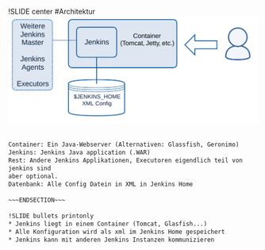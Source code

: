 !SLIDE center
#Architektur
<img src="./_img/Jenkins System.svg" alt="Jenkins System"/>

~~~SECTION:notes~~~

Container: Ein Java-Webserver (Alternativen: Glassfish, Geronimo)  
Jenkins: Jenkins Java application (.WAR)  
Rest: Andere Jenkins Applikationen, Executoren eigendlich teil von jenkins sind
aber optional.
Datenbank: Alle Config Datein in XML in Jenkins Home

~~~ENDSECTION~~~

!SLIDE bullets printonly
* Jenkins liegt in einem Container (Tomcat, Glasfish...)
* Alle Konfiguration wird als xml im Jenkins Home gespeichert
* Jenkins kann mit anderen Jenkins Instanzen kommunizieren

